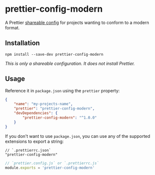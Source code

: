 # prettier-config-modern

A Prettier [shareable config](https://prettier.io/docs/en/configuration.html#sharing-configurations)
for projects wanting to conform to a modern format.

## Installation

```
npm install --save-dev prettier-config-modern
```

_This is only a shareable configuration. It does not install Prettier._

## Usage

Reference it in `package.json` using the `prettier` property:

```json
{
	"name": "my-projects-name",
	"prettier": "prettier-config-modern",
	"devDependencies": {
		"prettier-config-modern": "^1.0.0"
	}
}
```

If you don't want to use `package.json`, you can use any of the supported
extensions to export a string:

```jsonc
// `.prettierrc.json`
"prettier-config-modern"
```

```javascript
// `prettier.config.js` or `.prettierrc.js`
module.exports = 'prettier-config-modern'
```
